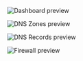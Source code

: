 ![Dashboard preview](https://i.imgur.com/N5KyDYC.png)

![DNS Zones preview](https://i.imgur.com/YJcrBOu.png)

![DNS Records preview](https://i.imgur.com/PjClsjc.png)

![Firewall preview](https://i.imgur.com/WgQTBxp.png)
